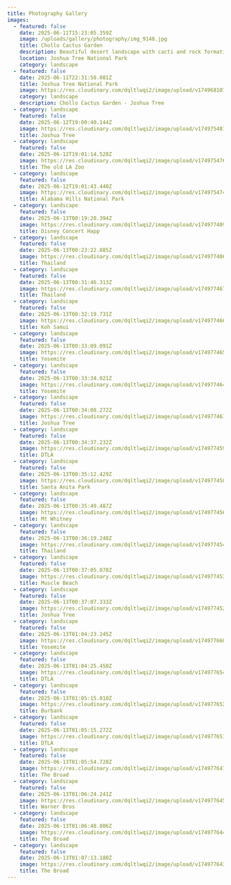 ```yaml
---
title: Photography Gallery
images:
  - featured: false
    date: 2025-06-11T15:23:05.359Z
    image: /uploads/gallery/photography/img_9148.jpg
    title: Chollo Cactus Garden
    description: Beautiful desert landscape with cacti and rock formations
    location: Joshua Tree National Park
    category: landscape
  - featured: false
    date: 2025-06-11T22:31:58.081Z
    title: Joshua Tree National Park
    image: https://res.cloudinary.com/dqltlwqi2/image/upload/v1749681074/portfolio/ycpdgbqdh8d7xoccnoy2.jpg
    category: landscape
    description: Chollo Cactus Garden - Joshua Tree
  - category: landscape
    featured: false
    date: 2025-06-12T19:00:40.144Z
    image: https://res.cloudinary.com/dqltlwqi2/image/upload/v1749754818/portfolio/fsrvaqv47xdhumahdfpr.jpg
    title: Joshua Tree
  - category: landscape
    featured: false
    date: 2025-06-12T19:01:14.528Z
    image: https://res.cloudinary.com/dqltlwqi2/image/upload/v1749754769/portfolio/mvv9rkoylfnt1roktqmc.jpg
    title: The old LA Zoo
  - category: landscape
    featured: false
    date: 2025-06-12T19:01:43.440Z
    image: https://res.cloudinary.com/dqltlwqi2/image/upload/v1749754742/portfolio/ztwjlmdidg4if0ckja9j.jpg
    title: Alabama Hills National Park
  - category: landscape
    featured: false
    date: 2025-06-13T00:19:20.394Z
    image: https://res.cloudinary.com/dqltlwqi2/image/upload/v1749774096/IMG_8085_tzud3e.jpg
    title: Disney Concert Happ
  - category: landscape
    featured: false
    date: 2025-06-13T00:23:22.885Z
    image: https://res.cloudinary.com/dqltlwqi2/image/upload/v1749774060/IMG_6346_vsnzkw.jpg
    title: Thailand
  - category: landscape
    featured: false
    date: 2025-06-13T00:31:46.313Z
    image: https://res.cloudinary.com/dqltlwqi2/image/upload/v1749774678/portfolio/mjo0y67p65ubanprvtoh.jpg
    title: Thailand
  - category: landscape
    featured: false
    date: 2025-06-13T00:32:19.731Z
    image: https://res.cloudinary.com/dqltlwqi2/image/upload/v1749774667/portfolio/xx04zyvv4r4ro4zyqveh.jpg
    title: Koh Samui
  - category: landscape
    featured: false
    date: 2025-06-13T00:33:09.091Z
    image: https://res.cloudinary.com/dqltlwqi2/image/upload/v1749774654/portfolio/dfwbqzer1jt8c9koj6p0.jpg
    title: Yosemite
  - category: landscape
    featured: false
    date: 2025-06-13T00:33:34.021Z
    image: https://res.cloudinary.com/dqltlwqi2/image/upload/v1749774643/portfolio/xbee5dyt63tlo9y8hxax.jpg
    title: Yosemite
  - category: landscape
    featured: false
    date: 2025-06-13T00:34:08.272Z
    image: https://res.cloudinary.com/dqltlwqi2/image/upload/v1749774611/portfolio/kfpl9dlvzojvftokoenh.jpg
    title: Joshua Tree
  - category: landscape
    featured: false
    date: 2025-06-13T00:34:37.232Z
    image: https://res.cloudinary.com/dqltlwqi2/image/upload/v1749774595/portfolio/avz6bukj1zr5fpzogiqu.jpg
    title: DTLA
  - category: landscape
    featured: false
    date: 2025-06-13T00:35:12.429Z
    image: https://res.cloudinary.com/dqltlwqi2/image/upload/v1749774580/portfolio/ls2jwqlryvomtwx2p9gw.jpg
    title: Santa Anita Park
  - category: landscape
    featured: false
    date: 2025-06-13T00:35:49.487Z
    image: https://res.cloudinary.com/dqltlwqi2/image/upload/v1749774568/portfolio/jnkp1qpytyx4t8q7qhv7.jpg
    title: Mt Whitney
  - category: landscape
    featured: false
    date: 2025-06-13T00:36:19.248Z
    image: https://res.cloudinary.com/dqltlwqi2/image/upload/v1749774547/portfolio/fzzgigyd7gzppgjgtjqa.jpg
    title: Thailand
  - category: landscape
    featured: false
    date: 2025-06-13T00:37:05.078Z
    image: https://res.cloudinary.com/dqltlwqi2/image/upload/v1749774537/portfolio/fmuhcqwgmthumuepi4ml.jpg
    title: Muscle Beach
  - category: landscape
    featured: false
    date: 2025-06-13T00:37:07.333Z
    image: https://res.cloudinary.com/dqltlwqi2/image/upload/v1749774525/portfolio/zzrlqboe4xsgix6rmkwn.jpg
    title: Joshua Tree
  - category: landscape
    featured: false
    date: 2025-06-13T01:04:23.245Z
    image: https://res.cloudinary.com/dqltlwqi2/image/upload/v1749776603/portfolio/dtjcjbxuea9wz0nkz7q4.jpg
    title: Yosemite
  - category: landscape
    featured: false
    date: 2025-06-13T01:04:25.450Z
    image: https://res.cloudinary.com/dqltlwqi2/image/upload/v1749776544/portfolio/cexkuwrbhatm0jwg8bs6.jpg
    title: DTLA
  - category: landscape
    featured: false
    date: 2025-06-13T01:05:15.010Z
    image: https://res.cloudinary.com/dqltlwqi2/image/upload/v1749776527/portfolio/tz70zekprjxxbakvw0gt.jpg
    title: Burbank
  - category: landscape
    featured: false
    date: 2025-06-13T01:05:15.272Z
    image: https://res.cloudinary.com/dqltlwqi2/image/upload/v1749776518/portfolio/zc60kg3weqiheq5qdylr.jpg
    title: DTLA
  - category: landscape
    featured: false
    date: 2025-06-13T01:05:54.728Z
    image: https://res.cloudinary.com/dqltlwqi2/image/upload/v1749776470/portfolio/euubugsjdnsttzfnh1zt.jpg
    title: The Broad
  - category: landscape
    featured: false
    date: 2025-06-13T01:06:24.241Z
    image: https://res.cloudinary.com/dqltlwqi2/image/upload/v1749776459/portfolio/y5bzxkllcsif1xpgpzmx.jpg
    title: Warner Bros
  - category: landscape
    featured: false
    date: 2025-06-13T01:06:48.806Z
    image: https://res.cloudinary.com/dqltlwqi2/image/upload/v1749776449/portfolio/wzbfoawh8ix0qs0mimc8.jpg
    title: The Broad
  - category: landscape
    featured: false
    date: 2025-06-13T01:07:13.180Z
    image: https://res.cloudinary.com/dqltlwqi2/image/upload/v1749776439/portfolio/grlq6wybfhyogqertbvb.jpg
    title: The Broad
---
```


